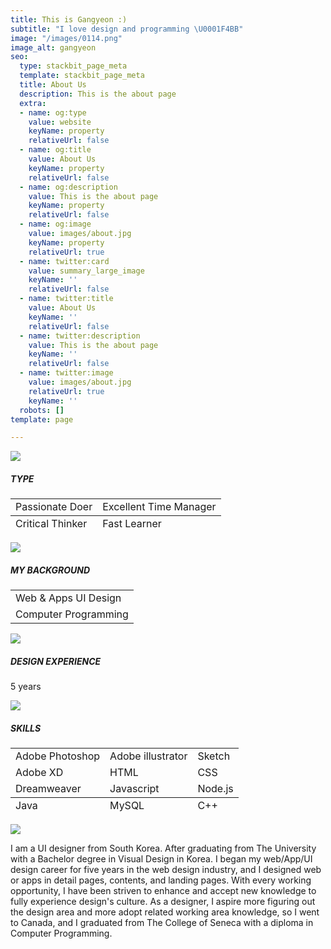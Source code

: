 ```yaml
---
title: This is Gangyeon :)
subtitle: "I love design and programming \U0001F4BB"
image: "/images/0114.png"
image_alt: gangyeon
seo:
  type: stackbit_page_meta
  template: stackbit_page_meta
  title: About Us
  description: This is the about page
  extra:
  - name: og:type
    value: website
    keyName: property
    relativeUrl: false
  - name: og:title
    value: About Us
    keyName: property
    relativeUrl: false
  - name: og:description
    value: This is the about page
    keyName: property
    relativeUrl: false
  - name: og:image
    value: images/about.jpg
    keyName: property
    relativeUrl: true
  - name: twitter:card
    value: summary_large_image
    keyName: ''
    relativeUrl: false
  - name: twitter:title
    value: About Us
    keyName: ''
    relativeUrl: false
  - name: twitter:description
    value: This is the about page
    keyName: ''
    relativeUrl: false
  - name: twitter:image
    value: images/about.jpg
    relativeUrl: true
    keyName: ''
  robots: []
template: page

---
```

![](/images/empty_100_gray.png)

##### TYPE

<table>  
<thead>  
</thead>  
<tbody>  
<tr>  
<td>Passionate Doer</td>  
<td>Excellent Time Manager</td>  
</tr>  
</tbody>  
<tfoot>  
<tr>  
<td>Critical Thinker</td>  
<td>Fast Learner</td>  
</tr>  
</tfoot>  
</table>

![](/images/empty_100_gray.png)

##### **MY BACKGROUND**

<table>  
<thead>  
</thead>  
<tbody>  
<tr>  
<td>Web & Apps UI Design</td>  
</tr>  
<tr>  
<td>Computer Programming</td>  
</tr>  
</tbody>  
</table>

![](/images/empty_100_gray.png)

##### **DESIGN EXPERIENCE**

5 years

![](/images/empty_100_gray.png)

##### **SKILLS**

<table>  
<tbody>  
<tr>  
<td>Adobe Photoshop</td>  
<td>Adobe illustrator</td>  
<td>Sketch</td>  
</tr>  
<tr>  
<td>Adobe XD</td>  
<td>HTML</td>  
<td>CSS</td>  
</tr>  
<tr>  
<td>Dreamweaver</td>  
<td>Javascript</td>  
<td>Node.js</td>  
</tr>  
</tbody>  
<tfoot>  
<tr>  
<td>Java</td>  
<td>MySQL</td>  
<td>C++</td>  
</tr>  
</tfoot>  
</table>

![](/images/empty_100_gray.png)

I am a UI designer from South Korea. After graduating from The University with a Bachelor degree in Visual Design in Korea. I began my web/App/UI design career for five years in the web design industry, and I designed web or apps in detail pages, contents, and landing pages. With every working opportunity, I have been striven to enhance and accept new knowledge to fully experience design's culture. As a designer, I aspire more figuring out the design area and more adopt related working area knowledge, so I went to Canada, and I graduated from The College of Seneca with a diploma in Computer Programming.